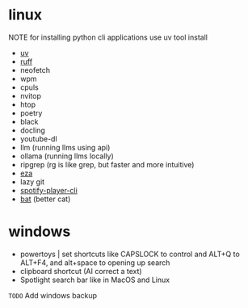# linux
NOTE for installing python cli applications use uv tool install
- [uv](https://docs.astral.sh/uv/getting-started/installation/)
- [ruff](https://docs.astral.sh/ruff/installation/)
- neofetch
- wpm
- cpuls
- nvitop
- htop
- poetry
- black
- docling
- youtube-dl
- llm (running llms using api)
- ollama (running llms locally)
- ripgrep (rg is like grep, but faster and more intuitive)
- [eza](https://eza.rocks/) 
- lazy git
- [spotify-player-cli](https://github.com/aome510/spotify-player)
- [bat](https://github.com/sharkdp/bat) (better cat)
# windows

- powertoys | set shortcuts like CAPSLOCK to control and ALT+Q to ALT+F4, and alt+space to opening up search
- clipboard shortcut (AI correct a text)
- Spotlight search bar like in MacOS and Linux

`TODO` Add windows backup
